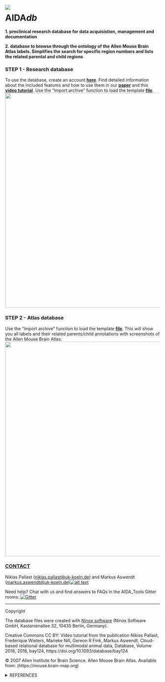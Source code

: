 [1.2]: http://i.imgur.com/wWzX9uB.png
[1]: http://www.twitter.com/AswendtMarkus
[2]: https://ninoxdb.de/de/templates/research
[3]: https://academic.oup.com/database/article/doi/10.1093/database/bay124/5255128
[4]: https://github.com/maswendt/AIDAdb/blob/master/Database_Tutorialv2.m4v
[5]: https://github.com/maswendt/AIDAdb/blob/master/Database_atlas/DB_AllenReferenceAtlas.ninox
[6]: http://download.alleninstitute.org/informatics-archive/current-release/mouse_ccf/annotation/
[7]: https://ninoxdb.de/en/
[8]: https://github.com/maswendt/AIDAdb/blob/master/Database/Template%20Research%20Database_v2.ninox
<!--social icon from https://github.com/carlsednaoui/gitsocial -->

<img align="left" src="https://github.com/maswendt/AIDAdb/blob/master/logo.png"><h1>AIDA<i>db</i></h1> <b> 1. preclinical research database for data acquisistion, management and documentation <p>
  2. database to browse through the ontology of the Allen Mouse Brain Atlas labels. Simplifies the search for specific region numbers and lists the related parental and child regions</b>

<p><h3>STEP 1 - Research database</h3> 

To use the database, create an account [<b>here</b>][2]. Find detailed information about the included features and how to use them in our [<b>paper</b>][3] and this [<b>video tutorial</b>][4]. Use the “Import archive” function to load the template [<b>file</b>][8].
<img align="middle" src="https://github.com/maswendt/AIDAdb/blob/master/screenshot_database.png" width="700"> 

<p><h3>STEP 2 - Atlas database</h3> 

Use the “Import archive” function to load the template [<b>file</b>][5]. This will show you all labels and their related parents/child annotations with screenshots of the Allen Mouse Brain Atlas. 
<img align="middle" src="https://github.com/maswendt/AIDAdb/blob/master/screenshot_database_ara.png" width="700"> 

[<h3><b>CONTACT</h3></b>](https://neurologie.uk-koeln.de/forschung/ag-neuroimaging-und-neuroengineering/)
Niklas Pallast (niklas.pallast@uk-koeln.de) and 
Markus Aswendt (markus.aswendt@uk-koeln.de)[![alt text][1.2]][1]

Need help? Chat with us and find answers to FAQs in the AIDA_Tools Gitter rooms: [![Gitter](https://badges.gitter.im/AIDA_tools/community.svg)](https://gitter.im/AIDA_tools/community?utm_source=badge&utm_medium=badge&utm_campaign=pr-badge)

___
Copyright

The database files were created with [Ninox software][7] (Ninox Software GmbH, Kastanienallee 32, 10435 Berlin, Germany).
<p>Creative Commons CC BY: Video tutorial from the publication Niklas Pallast, Frederique Wieters, Marieke Nill, Gereon R Fink, Markus Aswendt, Cloud-based relational database for multimodal animal data, Database, Volume 2018, 2018, bay124, https://doi.org/10.1093/database/bay124
<p>© 2007 Allen Institute for Brain Science. Allen Mouse Brain Atlas. Available from: (https://mouse.brain-map.org)

<details>
<summary>REFERENCES</summary></b>

+ AIDA<i>db [Pallast, Niklas, et al. "Cloud-based relational database for multimodal animal data." Database 2018 (2018)](https://academic.oup.com/database/article/doi/10.1093/database/bay124/5255128)
+ Allen Brain Reference Atlas [Oh, Seung Wook, et al. "A mesoscale connectome of the mouse brain." Nature 508.7495 (2014): 207.](https://www.nature.com/articles/nature13186) and [Lein, E.S. et al. "Genome-wide atlas of gene expression in the adult mouse brain" Nature 445: 168-176 (2007)](https://www.nature.com/articles/nature05453).
